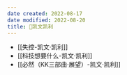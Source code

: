 ```yaml
---
date created: 2022-08-17
date modified: 2022-08-20
title: 🧑凯文凯利
---
```


- [[失控-凯文·凯利]]
- [[科技想要什么-凯文·凯利]]
- [[必然（KK三部曲·展望）-凯文·凯利]]
